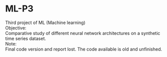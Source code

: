 # ML-P3
Third project of ML (Machine learning)<br>
Objective:<br>
Comparative study of different neural network architectures on a synthetic time series dataset.<br>
Note:<br>
Final code version and report lost. The code available is old and unfinished.<br>
